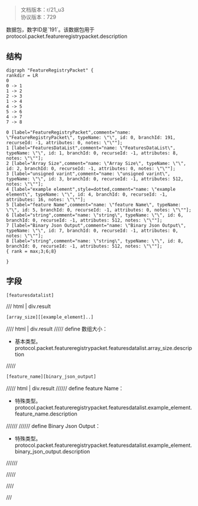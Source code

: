 # <!-- md:samp FeatureRegistryPacket -->

> 文档版本：r/21_u3<br/>协议版本：729

<!-- md:samp FeatureRegistryPacket -->数据包，数字ID是`191`。该数据包用于protocol.packet.featureregistrypacket.description

## 结构

```viz
digraph "FeatureRegistryPacket" {
rankdir = LR
0
0 -> 1
1 -> 2
2 -> 3
1 -> 4
4 -> 5
5 -> 6
4 -> 7
7 -> 8

0 [label="FeatureRegistryPacket",comment="name: \"FeatureRegistryPacket\", typeName: \"\", id: 0, branchId: 191, recurseId: -1, attributes: 0, notes: \"\""];
1 [label="FeaturesDataList",comment="name: \"FeaturesDataList\", typeName: \"\", id: 1, branchId: 0, recurseId: -1, attributes: 8, notes: \"\""];
2 [label="Array Size",comment="name: \"Array Size\", typeName: \"\", id: 2, branchId: 0, recurseId: -1, attributes: 0, notes: \"\""];
3 [label="unsigned varint",comment="name: \"unsigned varint\", typeName: \"\", id: 3, branchId: 0, recurseId: -1, attributes: 512, notes: \"\""];
4 [label="example element",style=dotted,comment="name: \"example element\", typeName: \"\", id: 4, branchId: 0, recurseId: -1, attributes: 16, notes: \"\""];
5 [label="feature Name",comment="name: \"feature Name\", typeName: \"\", id: 5, branchId: 0, recurseId: -1, attributes: 0, notes: \"\""];
6 [label="string",comment="name: \"string\", typeName: \"\", id: 6, branchId: 0, recurseId: -1, attributes: 512, notes: \"\""];
7 [label="Binary Json Output",comment="name: \"Binary Json Output\", typeName: \"\", id: 7, branchId: 0, recurseId: -1, attributes: 0, notes: \"\""];
8 [label="string",comment="name: \"string\", typeName: \"\", id: 8, branchId: 0, recurseId: -1, attributes: 512, notes: \"\""];
{ rank = max;3;6;8}

}

```

## 字段

```title='FeatureRegistryPacket'
[featuresdatalist]
```

/// html | div.result
```title='FeaturesDataList'
[array_size][[example_element]..]
```

//// html | div.result
///// define
数组大小：<!-- md:samp unsigned varint -->

- 基本类型。protocol.packet.featureregistrypacket.featuresdatalist.array_size.description


/////
```title='示例元素'
[feature_name][binary_json_output]
```

///// html | div.result
////// define
feature Name：[<!-- md:samp string -->](../types/string.md)

- 特殊类型。protocol.packet.featureregistrypacket.featuresdatalist.example_element.feature_name.description


//////
////// define
Binary Json Output：[<!-- md:samp string -->](../types/string.md)

- 特殊类型。protocol.packet.featureregistrypacket.featuresdatalist.example_element.binary_json_output.description


//////

/////

////

///


